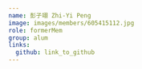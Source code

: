 ```yaml
---
name: 彭子翊 Zhi-Yi Peng 
image: images/members/605415112.jpg 
role: formerMem
group: alum
links:
  github: link_to_github 
---
```

